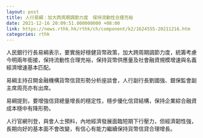 ```yaml
---
layout: post
title: 人行易綱：加大跨周期調節力度　保持流動性合理充裕
date: 2021-12-16 20:09:51.000000000 +08:00
link: https://news.rthk.hk/rthk/ch/component/k2/1624555-20211216.htm
categories: rthk
---
```


人民銀行行長易綱表示，要實施好穩健貨幣政策，加大跨周期調節力度，統籌考慮今明兩年銜接，保持流動性合理充裕，保持貨幣供應量及社會融資規模增速與名義經濟增速基本匹配。

易綱主持召開金融機構貨幣信貸形勢分析座談會，人行副行長劉國強、銀保監會副主席周亮亦有出席。

易綱提到，要增強信貸總量增長的穩定性，穩步優化信貸結構，保持企業綜合融資成本穩中有降形勢。

人行官網刊登，與會人士預料，內地經濟發展面臨短期下行壓力，但經濟韌性強，長期向好的基本面不會改變，有信心有能力繼續保持貨幣信貸合理增長。

